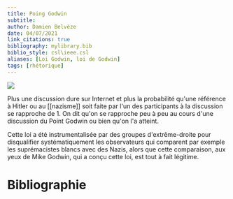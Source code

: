 ```yaml
---
title: Poing Godwin
subtitle:
author: Damien Belvèze
date: 04/07/2021
link_citations: true
bibliography: mylibrary.bib
biblio_style: csl\ieee.csl
aliases: [Loi Godwin, loi de Godwin]
tags: [rhétorique]
---
```


![](godwin_poutine.jpg)

Plus une discussion dure sur Internet et plus la probabilité qu'une référence à Hitler ou au [[nazisme]] soit faite par l'un des participants à la discussion se rapproche de 1. 
On dit qu'on se rapproche peu à peu au cours d'une discussion du Point Godwin ou bien qu'on l'a atteint. 

Cette loi a été instrumentalisée par des groupes d'extrême-droite pour disqualifier systématiquement les observateurs qui comparent par exemple les suprémacistes blancs avec des Nazis, alors que cette comparaison, aux yeux de Mike Godwin, qui a conçu cette loi, est tout à fait légitime.









# Bibliographie
